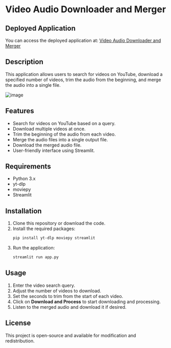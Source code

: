 
# Video Audio Downloader and Merger
## Deployed Application
You can access the deployed application at: [Video Audio Downloader and Merger](https://youtube-downloader-merge.streamlit.app)

## Description
This application allows users to search for videos on YouTube, download a specified number of videos, trim the audio from the beginning, and merge the audio into a single file.

![image](https://github.com/user-attachments/assets/e912b4f0-0b05-4acd-bbaf-d12047d0056f)


## Features
- Search for videos on YouTube based on a query.
- Download multiple videos at once.
- Trim the beginning of the audio from each video.
- Merge the audio files into a single output file.
- Download the merged audio file.
- User-friendly interface using Streamlit.

## Requirements
- Python 3.x
- yt-dlp
- moviepy
- Streamlit

## Installation
1. Clone this repository or download the code.
2. Install the required packages:
    ```bash
    pip install yt-dlp moviepy streamlit
    ```
3. Run the application:
    ```bash
    streamlit run app.py
    ```

## Usage
1. Enter the video search query.
2. Adjust the number of videos to download.
3. Set the seconds to trim from the start of each video.
4. Click on **Download and Process** to start downloading and processing.
5. Listen to the merged audio and download it if desired.


## License
This project is open-source and available for modification and redistribution.
